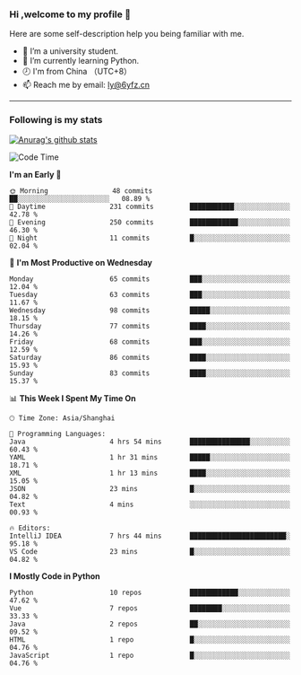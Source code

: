 ### Hi ,welcome to my profile 👋
Here are some self-description help you being familiar with me.
<!--
**liuyunfz/liuyunfz** is a ✨ _special_ ✨ repository because its `README.md` (this file) appears on your GitHub profile.
- 👯 I’m looking to collaborate on ...
- 🤔 I’m looking for help with ...
Here are some ideas to get you started:
-->
- 🏫 I’m a university student.
- 💪 I’m currently learning Python.
- 🕗 I'm from China （UTC+8）
- 📫 Reach me by email: [ly@6yfz.cn](mailto:ly@6yfz.cn)
  
---
### Following is my stats
  
[![Anurag's github stats](https://github-readme-stats.vercel.app/api?username=liuyunfz)](https://github.com/anuraghazra/github-readme-stats)
  
<!--START_SECTION:waka-->
![Code Time](http://img.shields.io/badge/Code%20Time-444%20hrs%2033%20mins-blue)

**I'm an Early 🐤** 

```text
🌞 Morning                48 commits          ██░░░░░░░░░░░░░░░░░░░░░░░   08.89 % 
🌆 Daytime                231 commits         ███████████░░░░░░░░░░░░░░   42.78 % 
🌃 Evening                250 commits         ████████████░░░░░░░░░░░░░   46.30 % 
🌙 Night                  11 commits          █░░░░░░░░░░░░░░░░░░░░░░░░   02.04 % 
```
📅 **I'm Most Productive on Wednesday** 

```text
Monday                   65 commits          ███░░░░░░░░░░░░░░░░░░░░░░   12.04 % 
Tuesday                  63 commits          ███░░░░░░░░░░░░░░░░░░░░░░   11.67 % 
Wednesday                98 commits          █████░░░░░░░░░░░░░░░░░░░░   18.15 % 
Thursday                 77 commits          ████░░░░░░░░░░░░░░░░░░░░░   14.26 % 
Friday                   68 commits          ███░░░░░░░░░░░░░░░░░░░░░░   12.59 % 
Saturday                 86 commits          ████░░░░░░░░░░░░░░░░░░░░░   15.93 % 
Sunday                   83 commits          ████░░░░░░░░░░░░░░░░░░░░░   15.37 % 
```


📊 **This Week I Spent My Time On** 

```text
🕑︎ Time Zone: Asia/Shanghai

💬 Programming Languages: 
Java                     4 hrs 54 mins       ███████████████░░░░░░░░░░   60.43 % 
YAML                     1 hr 31 mins        █████░░░░░░░░░░░░░░░░░░░░   18.71 % 
XML                      1 hr 13 mins        ████░░░░░░░░░░░░░░░░░░░░░   15.05 % 
JSON                     23 mins             █░░░░░░░░░░░░░░░░░░░░░░░░   04.82 % 
Text                     4 mins              ░░░░░░░░░░░░░░░░░░░░░░░░░   00.93 % 

🔥 Editors: 
IntelliJ IDEA            7 hrs 44 mins       ████████████████████████░   95.18 % 
VS Code                  23 mins             █░░░░░░░░░░░░░░░░░░░░░░░░   04.82 % 
```

**I Mostly Code in Python** 

```text
Python                   10 repos            ████████████░░░░░░░░░░░░░   47.62 % 
Vue                      7 repos             ████████░░░░░░░░░░░░░░░░░   33.33 % 
Java                     2 repos             ██░░░░░░░░░░░░░░░░░░░░░░░   09.52 % 
HTML                     1 repo              █░░░░░░░░░░░░░░░░░░░░░░░░   04.76 % 
JavaScript               1 repo              █░░░░░░░░░░░░░░░░░░░░░░░░   04.76 % 
```




<!--END_SECTION:waka-->
